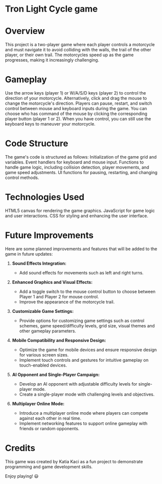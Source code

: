 # Tron Light Cycle game

# Overview
This project is a two-player game where each player controls a motorcycle and must navigate it to avoid colliding with the walls, the trail of the other player, or their own trail. The motorcycles speed up as the game progresses, making it increasingly challenging.

# Gameplay
Use the arrow keys (player 1) or W/A/S/D keys (player 2) to control the direction of your motorcycle.
Alternatively, click and drag the mouse to change the motorcycle's direction.
Players can pause, restart, and switch control between mouse and keyboard inputs during the game. You can choose who has command of the mouse by clicking the corresponding player button (player 1 or 2). When you have control, you can still use the keyboard keys to maneuver your motorcycle.

# Code Structure
The game's code is structured as follows:
Initialization of the game grid and variables.
Event handlers for keyboard and mouse input.
Functions to handle game logic, including collision detection, player movements, and game speed adjustments.
UI functions for pausing, restarting, and changing control methods.

# Technologies Used
HTML5 canvas for rendering the game graphics.
JavaScript for game logic and user interactions.
CSS for styling and enhancing the user interface.

# Future Improvements

Here are some planned improvements and features that will be added to the game in future updates:

1. **Sound Effects Integration:**
   - Add sound effects for movements such as left and right turns.

2. **Enhanced Graphics and Visual Effects:**
   - Add a toggle switch to the mouse control button to choose between Player 1 and Player 2 for mouse control.
   - Improve the appearance of the motorcycle trail.

3. **Customizable Game Settings:**
   - Provide options for customizing game settings such as control schemes, game speed/difficulty levels,  grid size, visual themes and other gameplay parameters.

4. **Mobile Compatibility and Responsive Design:**
   - Optimize the game for mobile devices and ensure responsive design for various screen sizes.
   - Implement touch controls and gestures for intuitive gameplay on touch-enabled devices.

5. **AI Opponent and Single-Player Campaign:**
   - Develop an AI opponent with adjustable difficulty levels for single-player mode.
   - Create a single-player mode with challenging levels and objectives.

6. **Multiplayer Online Mode:**
   - Introduce a multiplayer online mode where players can compete against each other in real time.
   - Implement networking features to support online gameplay with friends or random opponents.

# Credits
This game was created by Katia Kaci as a fun project to demonstrate programming and game development skills.

Enjoy playing! 😃
